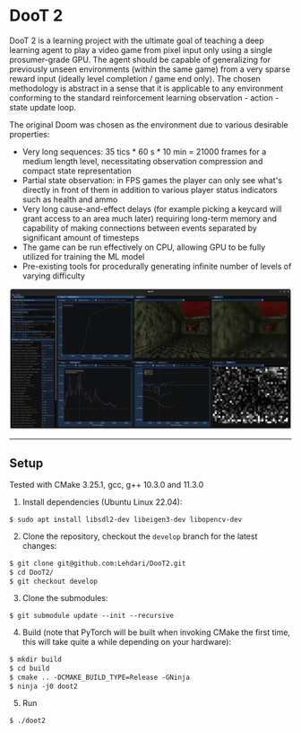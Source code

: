 DooT 2
======

DooT 2 is a learning project with the ultimate goal of teaching a deep learning agent
to play a video game from pixel input only using a single prosumer-grade GPU. The agent
should be capable of generalizing for previously unseen environments (within the same game)
from a very sparse reward input (ideally level completion / game end only).
The chosen methodology is abstract in a sense that it is applicable to any environment
conforming to the standard reinforcement learning observation - action - state update loop.

The original Doom was chosen as the environment due to various desirable properties:
- Very long sequences: 35 tics * 60 s * 10 min = 21000 frames for a medium length level,
  necessitating observation compression and compact state representation
- Partial state observation: in FPS games the player can only see what's directly
  in front of them in addition to various player status indicators such as health and ammo
- Very long cause-and-effect delays (for example picking a keycard will grant access to
  an area much later) requiring long-term memory and capability of making connections
  between events separated by significant amount of timesteps
- The game can be run effectively on CPU, allowing GPU to be fully utilized for training the
  ML model
- Pre-existing tools for procedurally generating infinite number of levels of varying difficulty

![screenshot](https://github.com/Lehdari/DooT2/blob/master/docs/doot2_2024-03-26_13-14-01.png?raw=true)

---

Setup
-----
Tested with CMake 3.25.1, gcc, g++ 10.3.0 and 11.3.0

1) Install dependencies (Ubuntu Linux 22.04):
```
$ sudo apt install libsdl2-dev libeigen3-dev libopencv-dev
```

2) Clone the repository, checkout the `develop` branch for the latest changes:
```
$ git clone git@github.com:Lehdari/DooT2.git
$ cd DooT2/
$ git checkout develop
```

3) Clone the submodules:
```
$ git submodule update --init --recursive
```

4) Build (note that PyTorch will be built when invoking CMake the first time, this will take
   quite a while depending on your hardware):
```
$ mkdir build
$ cd build
$ cmake .. -DCMAKE_BUILD_TYPE=Release -GNinja
$ ninja -j0 doot2
```

5) Run
```
$ ./doot2
```
